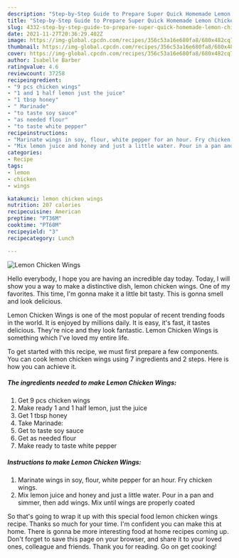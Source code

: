 ```yaml
---
description: "Step-by-Step Guide to Prepare Super Quick Homemade Lemon Chicken Wings"
title: "Step-by-Step Guide to Prepare Super Quick Homemade Lemon Chicken Wings"
slug: 4332-step-by-step-guide-to-prepare-super-quick-homemade-lemon-chicken-wings
date: 2021-11-27T20:36:29.402Z
image: https://img-global.cpcdn.com/recipes/356c53a16e680fa8/680x482cq70/lemon-chicken-wings-recipe-main-photo.jpg
thumbnail: https://img-global.cpcdn.com/recipes/356c53a16e680fa8/680x482cq70/lemon-chicken-wings-recipe-main-photo.jpg
cover: https://img-global.cpcdn.com/recipes/356c53a16e680fa8/680x482cq70/lemon-chicken-wings-recipe-main-photo.jpg
author: Isabelle Barber
ratingvalue: 4.6
reviewcount: 37258
recipeingredient:
- "9 pcs chicken wings"
- "1 and 1 half lemon just the juice"
- "1 tbsp honey"
- " Marinade"
- "to taste soy sauce"
- "as needed flour"
- "to taste white pepper"
recipeinstructions:
- "Marinate wings in soy, flour, white pepper for an hour. Fry chicken wings."
- "Mix lemon juice and honey and just a little water. Pour in a pan and simmer, then add wings. Mix until wings are properly coated"
categories:
- Recipe
tags:
- lemon
- chicken
- wings

katakunci: lemon chicken wings 
nutrition: 207 calories
recipecuisine: American
preptime: "PT36M"
cooktime: "PT60M"
recipeyield: "3"
recipecategory: Lunch

---
```



![Lemon Chicken Wings](https://img-global.cpcdn.com/recipes/356c53a16e680fa8/680x482cq70/lemon-chicken-wings-recipe-main-photo.jpg)

Hello everybody, I hope you are having an incredible day today. Today, I will show you a way to make a distinctive dish, lemon chicken wings. One of my favorites. This time, I'm gonna make it a little bit tasty. This is gonna smell and look delicious.

Lemon Chicken Wings is one of the most popular of recent trending foods in the world. It is enjoyed by millions daily. It is easy, it's fast, it tastes delicious. They're nice and they look fantastic. Lemon Chicken Wings is something which I've loved my entire life.




To get started with this recipe, we must first prepare a few components. You can cook lemon chicken wings using 7 ingredients and 2 steps. Here is how you can achieve it.

<!--inarticleads1-->

##### The ingredients needed to make Lemon Chicken Wings:

1. Get 9 pcs chicken wings
1. Make ready 1 and 1 half lemon, just the juice
1. Get 1 tbsp honey
1. Take  Marinade:
1. Get to taste soy sauce
1. Get as needed flour
1. Make ready to taste white pepper




<!--inarticleads2-->

##### Instructions to make Lemon Chicken Wings:

1. Marinate wings in soy, flour, white pepper for an hour. Fry chicken wings.
1. Mix lemon juice and honey and just a little water. Pour in a pan and simmer, then add wings. Mix until wings are properly coated




So that's going to wrap it up with this special food lemon chicken wings recipe. Thanks so much for your time. I'm confident you can make this at home. There is gonna be more interesting food at home recipes coming up. Don't forget to save this page on your browser, and share it to your loved ones, colleague and friends. Thank you for reading. Go on get cooking!
